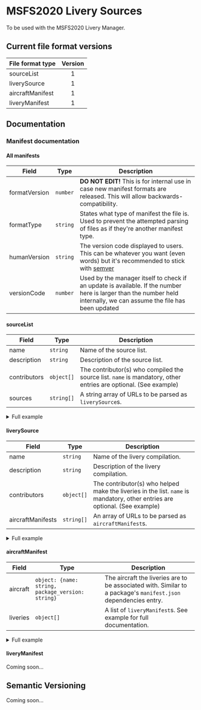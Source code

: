 # MSFS2020 Livery Sources

To be used with the MSFS2020 Livery Manager.

## Current file format versions

| File format type | Version |
| ---------------- | :-----: |
| sourceList       |    1    |
| liverySource     |    1    |
| aircraftManifest |    1    |
| liveryManifest   |    1    |

## Documentation

### Manifest documentation

#### All manifests

| Field         | Type     | Description                                                                                                                                                          |
| ------------- | -------- | -------------------------------------------------------------------------------------------------------------------------------------------------------------------- |
| formatVersion | `number` | **DO NOT EDIT!** This is for internal use in case new manifest formats are released. This will allow backwards-compatibility.                                        |
| formatType    | `string` | States what type of manifest the file is. Used to prevent the attempted parsing of files as if they're another manifest type.                                        |
| humanVersion  | `string` | The version code displayed to users. This can be whatever you want (even words) but it's recommended to stick with [semver](#semantic-versioning)                    |
| versionCode   | `number` | Used by the manager itself to check if an update is available. If the number here is larger than the number held internally, we can assume the file has been updated |

#### sourceList

| Field        | Type       | Description                                                                                                     |
| ------------ | ---------- | --------------------------------------------------------------------------------------------------------------- |
| name         | `string`   | Name of the source list.                                                                                        |
| description  | `string`   | Description of the source list.                                                                                 |
| contributors | `object[]` | The contributor(s) who compiled the source list. `name` is mandatory, other entries are optional. (See example) |
| sources      | `string[]` | A string array of URLs to be parsed as `liverySource`s.                                                         |

<details>
<summary>Full example</summary>

```jsonc
{
  "formatVersion": 1,
  "formatType": "sourceList",
  "humanVersion": "0.1.0",
  "versionCode": 1,
  "name": "Official livery manager source list",
  "description": "A compilation of verified livery sources.",
  "contributors": [
    {
      "name": "David Wheatley",
      "github": "davwheat",
      "twitter": "@davwheat_",
      "msfsforums": "davwheat"
    }
  ],
  "sources": [
    "https://raw.githubusercontent.com/......./official-megapack.json"
  ]
}
```

</details>

#### liverySource

| Field             | Type       | Description                                                                                                                 |
| ----------------- | ---------- | --------------------------------------------------------------------------------------------------------------------------- |
| name              | `string`   | Name of the livery compilation.                                                                                             |
| description       | `string`   | Description of the livery compilation.                                                                                      |
| contributors      | `object[]` | The contributor(s) who helped make the liveries in the list. `name` is mandatory, other entries are optional. (See example) |
| aircraftManifests | `string[]` | An array of URLs to be parsed as `aircraftManifest`s.                                                                       |

<details>
<summary>Full example</summary>

```jsonc
{
  "formatVersion": 1,
  "formatType": "liverySource",
  "humanVersion": "0.1.0",
  "versionCode": 1,
  "name": "The official megapack",
  "description": "The livery megapack you all know and love.",
  "contributors": [
    {
      "name": "David Wheatley",
      "github": "davwheat",
      "twitter": "@davwheat_",
      "msfsforums": "davwheat"
    }
  ],
  "aircraftManifests": [
    "https://raw.githubusercontent.com/.../cessna-208b/manifest.json"
  ]
}
```

</details>

#### aircraftManifest

| Field    | Type                                              | Description                                                                                                     |
| -------- | ------------------------------------------------- | --------------------------------------------------------------------------------------------------------------- |
| aircraft | `object: {name: string, package_version: string}` | The aircraft the liveries are to be associated with. Similar to a package's `manifest.json` dependencies entry. |
| liveries | `object[]`                                        | A list of `liveryManifest`s. See example for full documentation.                                                |

<details>
<summary>Full example</summary>

```jsonc
{
  "formatVersion": 1,
  "formatType": "aircraftManifest",
  "humanVersion": "0.1.0",
  "versionCode": 1,
  "aircraft": {
    "name": "asobo-aircraft-208b-grand-caravan-ex",
    "package_version": "0.1.48"
  },
  "liveries": [
    {
      "name": "DHL",
      "humanVersion": "0.1.0",
      "versionCode": 1,
      "authors": [
        {
          "name": "David Wheatley",
          "github": "davwheat",
          "twitter": "@davwheat_",
          "msfsforums": "davwheat"
        }
      ],
      "manifestURL": "https://raw.githubusercontent.com/.../cessna-208b/dhl/manifest.json"
    }
  ]
}
```

</details>

#### liveryManifest

Coming soon...

## Semantic Versioning

Coming soon...
